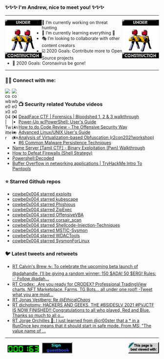 ### ✨✨✨ I'm Andrew, nice to meet you! ✨✨✨

---
<img align="left" width="120px" src="https://raw.githubusercontent.com/cowbe0x004/cowbe0x004/master/images/image004.gif" />
<img align="right" width="120px" src="https://raw.githubusercontent.com/cowbe0x004/cowbe0x004/master/images/image004.gif" />

- 📖 I’m currently working on threat hunting
- 📘 I’m currently learning everything 🤣
- 🎭 I’m looking to collaborate with other content creators
- ☑️ 2020 Goals: Contribute more to Open Source projects
- 🦠 2020 Goals: Coronavirus be gone!

---

### 🤝🏽 Connect with me:
[<img align="left" alt="cowbe0x004 | Twitter" width="22px" src="https://cdn.jsdelivr.net/npm/simple-icons@v3/icons/twitter.svg" />][twitter]
[<img align="left" alt="cowbe0x004 | LinkedIn" width="22px" src="https://cdn.jsdelivr.net/npm/simple-icons@v3/icons/linkedin.svg" />][linkedin]

<!--
[<img align="left" alt="cowbe0x004.com" width="22px" src="https://raw.githubusercontent.com/iconic/open-iconic/master/svg/globe.svg" />][website]
[<img align="left" alt="cowbe0x004 | YouTube" width="22px" src="https://cdn.jsdelivr.net/npm/simple-icons@v3/icons/youtube.svg" />][youtube]
[<img align="left" alt="cowbe0x004 | Instagram" width="22px" src="https://cdn.jsdelivr.net/npm/simple-icons@v3/icons/instagram.svg" />][instagram]
-->

<br />

### 📺 Security related Youtube videos
<!-- YOUTUBE:START -->
- [DeadFace CTF | Forensics | Bloodshed 1, 2 & 3 walkthrough](https://www.youtube.com/watch?v=GzIRD1bcJeg)
- [Power-Up w/PowerShell: User's Guide](https://www.youtube.com/watch?v=m-ezy3O2WDA)
- [How to do Code Review - The Offensive Security Way](https://www.youtube.com/watch?v=fb-t3WWHsMQ)
- [Advanced Linux/UNIX User's Guide](https://www.youtube.com/watch?v=X7iFKA75MvM)
- [Analysis of Virtualization-based Obfuscation (r2con2021workshop)](https://www.youtube.com/watch?v=b6udPT79itk)
- [#6 Common Malware Persistence Techniques](https://www.youtube.com/watch?v=0DJ7Zz7B1QU)
- [Name Server [Tamil CTF] - Binary Exploitation (Pwn) Walkthrough](https://www.youtube.com/watch?v=Q5Xx3aM0cUE)
- [How to Defeat Firewalls (Shell Strategy)](https://www.youtube.com/watch?v=OLbqF5aEO8w)
- [Powershell:Decoded](https://www.youtube.com/watch?v=tHZMwLPe7tg)
- [Buffer Overflow in networking applications | TryHackMe Intro To Pwntools](https://www.youtube.com/watch?v=5er7pqRIhVk)
<!-- YOUTUBE:END -->

### ⭐ Starred Github repos
<!-- GITHUB_STAR:START -->
- [cowbe0x004 starred exploits](https://github.com/cfreal/exploits)
- [cowbe0x004 starred kubescape](https://github.com/armosec/kubescape)
- [cowbe0x004 starred Phishious](https://github.com/Rices/Phishious)
- [cowbe0x004 starred ZipExec](https://github.com/Tylous/ZipExec)
- [cowbe0x004 starred OffensiveVBA](https://github.com/S3cur3Th1sSh1t/OffensiveVBA)
- [cowbe0x004 starred corsair_scan](https://github.com/Santandersecurityresearch/corsair_scan)
- [cowbe0x004 starred Shellcode-Injection-Techniques](https://github.com/plackyhacker/Shellcode-Injection-Techniques)
- [cowbe0x004 starred MSTIC-Sysmon](https://github.com/microsoft/MSTIC-Sysmon)
- [cowbe0x004 starred WDACTools](https://github.com/mattifestation/WDACTools)
- [cowbe0x004 starred SysmonForLinux](https://github.com/Sysinternals/SysmonForLinux)
<!-- GITHUB_STAR:END -->

### 🐦 Latest tweets and retweets
<!-- TWEETS:START -->
- [RT Calvin's Brew ☕️: To celebrate the upcoming beta launch of @adahandle, I’ll be giving a random winner: 150 $ADA! 50 $ERG! Rules: ✅ Follow @adah...](https://twitter.com/CalvinsBrew/status/1439269991644164100)
- [RT Crodex: „Are you ready for CRODEX? Professional TradingView charts, NFT Marketplace, Farms, TG Bots… all under one roof! -Tweet what you are most...](https://twitter.com/crodexapp/status/1437460799405056012)
- [RT Jonas Vestberg:  Re @_EthicalChaos_](https://twitter.com/bugch3ck/status/1428478301593640966)
- [RT dichotomy: HACKERS AND GEEKS, THE #BSIDESLV 2021 #PVJCTF IS NOW FINISHED!! Congratulations to all who played, Red and Blue. Thanks so much to all o...](https://twitter.com/dichotomy1/status/1421562207079473154)
- [RT Jorge Orchilles 🦄: I just learned from @cr00ster that a * in a RunOnce key means that it should start in safe mode. From MS: "The value name of ...](https://twitter.com/jorgeorchilles/status/1421475888387043342)
<!-- TWEETS:END -->

---

[<img align="left" width="120px" src="https://raw.githubusercontent.com/cowbe0x004/cowbe0x004/master/images/visitors.gif" />][visitor]
[<img align="left" alt="Sign My Guestbook" width="100px" src="https://raw.githubusercontent.com/cowbe0x004/cowbe0x004/master/images/sign_guest_book.gif" />][guestbook]
[<img align="right" width="100px" src="https://raw.githubusercontent.com/cowbe0x004/cowbe0x004/master/images/netscape.gif" />][netscape]


[website]: https://cowbe0x004.com
[twitter]: https://twitter.com/cowbe0x004
[youtube]: https://youtube.com/
[instagram]: https://instagram.com/
[linkedin]: https://www.linkedin.com/in/anhuang/
[guestbook]: https://github.com/cowbe0x004/cowbe0x004/issues
[netscape]: https://github.com/cowbe0x004/cowbe0x004
[visitor]: https://github.com/cowbe0x004/cowbe0x004
